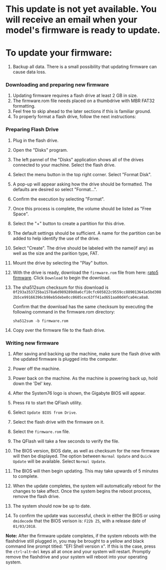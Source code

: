 # This update is not yet available. You will receive an email when your model's firmware is ready to update.

# To update your firmware:

1. Backup all data. There is a small possibility that updating firmware can cause data loss.

### Downloading and preparing new firmware
1. Updating firmware requires a flash drive at least 2 GB in size.
2. The firmware.rom file needs placed on a thumbdrive with MBR FAT32 formatting.
3. Feel free to skip ahead to the later sections if this is familiar ground.
4. To properly format a flash drive, follow the next instructions:

### Preparing Flash Drive
1. Plug in the flash drive.
2. Open the "Disks" program.
4. The left pannel of the "Disks" application shows all of the drives connected to your machine. Select the flash drive.
5. Select the menu button in the top right corner. Select "Format Disk".
6. A pop-up will appear asking how the drive should be formatted. The defaults are desired so select "Format...".
7. Confirm the execution by selecting "Format".
8. Once this process is complete, the volume should be listed as "Free Space".
9. Select the "+" button to create a partition for this drive.
10. The default settings should be sufficient. A name for the partition can be added to help identify the use of the drive.
11. Select "Create". The drive should be labeled with the name(if any) as well as the size and the parition type, FAT.
13. Mount the drive by selecting the "Play" button.
14. With the drive is ready, download the `firmware.rom` file from here: [ratp5 firmware](https://github.com/system76/firmware-desktop/blob/master/ratp5/firmware.rom). Click `Download` to begin the download.

15. The sha512sum checksum for this download is 
```0f293a353725ba1578a6d989289d8a6cf10cfc605822c9559cc889013641e5bd3082b5ce99166396cb98eb5debe0cc0605cec63ff41ad651aa00d4fca04ca8a8```.

    Confirm that the download has the same checksum by executing the following command in the firmware.rom directory:

    `sha512sum -b firmware.rom`

16. Copy over the firmware file to the flash drive.

### Writing new firmware
1. After saving and backing up the machine, make sure the flash drive with the updated firmware is plugged into the computer.
2. Power off the machine.
3. Power back on the machine. As the machine is powering back up, hold down the 'Del' key.
4. After the System76 logo is shown, the Gigabyte BIOS will appear. 
5. Press `F8` to start the QFlash utility.
6. Select `Update BIOS from Drive`.
7. Select the flash drive with the firmware on it.
8. Select the `firmware.rom` file.
9. The QFlash will take a few seconds to verify the file. 
10. The BIOS version, BIOS date, as well as checksum for the new firmware will then be displayed. The option between `Normal Update` and `Quick Update` will be available. Select `Normal Update`. 
11. The BIOS will then begin updating. This may take upwards of 5 minutes to complete. 
12. When the update completes, the system will automatically reboot for the changes to take affect. Once the system begins the reboot process, remove the flash drive. 
13. The system should now be up to date.

14. To confirm the update was successful, check in either the BIOS or using `dmidecode` that the BIOS verison is: `F22b Z5`, with a release date of `01/03/2018`. 

**Note:**
After the firmware update completes, if the system reboots with the flashdrive still plugged in, you may be brought to a yellow and black command line prompt titled: "EFI Shell version x". If this is the case, press the `ctrl`-`alt`-`del` keys all at once and your system will restart. Promptly remove the flashdrive and your system will reboot into your operating system.
